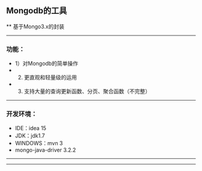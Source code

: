 ## Mongodb的工具

** 基于Mongo3.x的封装

-------------------
### 功能：
* 1）对Mongodb的简单操作
* 2) 更直观和轻量级的运用
* 3) 支持大量的查询更新函数、分页、聚合函数（不完整） 
-------------------

### 开发环境：
* IDE：idea 15
* JDK：jdk1.7
* WINDOWS：mvn 3
* mongo-java-driver 3.2.2

-------------------


-------------------
